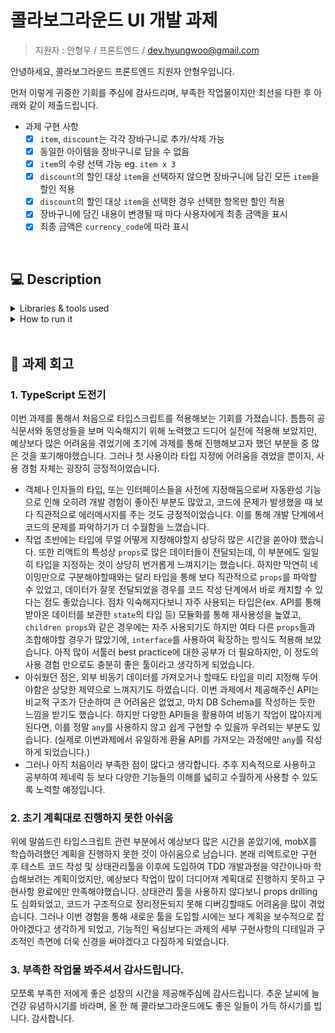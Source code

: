# 콜라보그라운드 UI 개발 과제

> 지원자 : 안형우 / 프론트엔드 / dev.hyungwoo@gmail.com

안녕하세요, 콜라보그라운드 프론트엔드 지원자 안형우입니다.

먼저 이렇게 귀중한 기회를 주심에 감사드리며, 부족한 작업물이지만 최선을 다한 후 아래와 같이 제출드립니다.

- 과제 구현 사항
  - [x] `item`, `discount`는 각각 장바구니로 추가/삭제 가능
  - [x] 동일한 아이템을 장바구니로 담을 수 없음
  - [x] `item`의 수량 선택 가능 eg. `item x 3`
  - [x] `discount`의 할인 대상 `item`을 선택하지 않으면 장바구니에 담긴 모든 `item`을 할인 적용
  - [x] `discount`의 할인 대상 `item`을 선택한 경우 선택한 항목만 할인 적용
  - [x] 장바구니에 담긴 내용이 변경될 때 마다 사용자에게 최종 금액을 표시
  - [x] 최종 금액은 `currency_code`에 따라 표시

<br/>

## 💻 Description

<details>
  <summary>Libraries & tools used</summary>

  - TypeScript
  - React
  - React-router
  - Styled-components
  - React-app-rewired

</details>

<details>
  <summary>How to run it</summary>

  - 사전에 환경변수 파일을 생성 후, 아래의 정보를 입력해주세요.
  - 원래 환율 조회 API도 입력이 필요하나, 현재 정상적이지 않은 동작으로 지속적으로 문제를 겪어, 임시로 외부 요청 없는 로직의 상태로 구현해 두었습니다.

  ```
  REACT_APP_API_URL=https://us-central1-colavolab.cloudfunctions.net/requestAssignmentCalculatorData`

  ```

  - 아래의 순서에 따라, 프로젝트를 clone 받은 후 프로젝트 디렉토리 내에서 명령어를 실행하시면 됩니다.

  ```
  git clone <https://github.com/rktnsinger/colavo-basket-ui.git>
  npm install
  npm start
  ```

</details>

<br/>

## 🧐 과제 회고

### 1. TypeScript 도전기

이번 과제를 통해서 처음으로 타입스크립트를 적용해보는 기회를 가졌습니다. 틈틈히 공식문서와 동영상들을 보며 익숙해지기 위해 노력했고 드디어 실전에 적용해 보았지만, 예상보다 많은 어려움을 겪었기에 초기에 과제를 통해 진행해보고자 했던 부분들 중 많은 것을 포기해야했습니다. 그러나 첫 사용이라 타입 지정에 어려움을 겪었을 뿐이지, 사용 경험 자체는 굉장히 긍정적이었습니다.

- 객체나 인자들의 타입, 또는 인터페이스들을 사전에 지정해둠으로써 자동완성 기능으로 인해 오히려 개발 경험이 좋아진 부분도 많았고, 코드에 문제가 발생했을 때 보다 직관적으로 에러메시지를 주는 것도 긍정적이었습니다. 이를 통해 개발 단계에서 코드의 문제를 파악하기가 더 수월함을 느꼈습니다.
- 작업 초반에는 타입에 무얼 어떻게 지정해야할지 상당히 많은 시간을 쏟아야 했습니다. 또한 리액트의 특성상 `props`로 많은 데이터들이 전달되는데, 이 부분에도 일일히 타입을 지정하는 것이 상당히 번거롭게 느껴지기는 했습니다. 하지만 막연히 네이밍만으로 구분해야할때와는 달리 타입을 통해 보다 직관적으로 `props`를 파악할 수 있었고, 데이터가 잘못 전달되었을 경우를 코드 작성 단계에서 바로 캐치할 수 있다는 점도 좋았습니다. 점차 익숙해지다보니 자주 사용되는 타입은(ex. API를 통해 받아온 데이터를 보관한 `state`의 타입 등) 모듈화를 통해 재사용성을 높였고, `children props`와 같은 경우에는 자주 사용되기도 하지만 여타 다른 `props`들과 조합해야할 경우가 많았기에, `interface`를 사용하여 확장하는 방식도 적용해 보았습니다. 아직 많이 서툴러 best practice에 대한 공부가 더 필요하지만, 이 정도의 사용 경험 만으로도 충분히 좋은 툴이라고 생각하게 되었습니다.
- 아쉬웠던 점은, 외부 비동기 데이터를 가져오거나 할때도 타입을 미리 지정해 두어야함은 상당한 제약으로 느껴지기도 하였습니다. 이번 과제에서 제공해주신 API는 비교적 구조가 단순하여 큰 어려움은 없었고, 마치 DB Schema를 작성하는 듯한 느낌을 받기도 했습니다. 하지만 다양한 API들을 활용하여 비동기 작업이 많아지게 된다면, 이를 정말 `any`를 사용하지 않고 쉽게 구현할 수 있을까 우려되는 부분도 있습니다. (실제로 이번과제에서 유일하게 환율 API를 가져오는 과정에만 `any`를 작성하게 되었습니다.)
- 그러나 아직 처음이라 부족한 점이 많다고 생각합니다. 추후 지속적으로 사용하고 공부하여 제네릭 등 보다 다양한 기능들의 이해를 넓히고 수월하게 사용할 수 있도록 노력할 예정입니다.

### 2. 초기 계획대로 진행하지 못한 아쉬움

위에 말씀드린 타입스크립트 관련 부분에서 예상보다 많은 시간을 쏟았기에, mobX를 학습하려했던 계획을 진행하지 못한 것이 아쉬움으로 남습니다. 본래 리액트로만 구현 후 테스트 코드 작성 및 상태관리툴을 이후에 도입하여 TDD 개발과정을 약간이나마 학습해보려는 계획이었지만, 예상보다 작업이 많이 더디어져 계획대로 진행하지 못하고 구현사항 완료에만 만족해야했습니다.
상태관리 툴을 사용하지 않다보니 props drilling도 심화되었고, 코드가 구조적으로 정리정돈되지 못해 디버깅할때도 어려움을 많이 겪었습니다.
그러나 이번 경험을 통해 새로운 툴을 도입할 시에는 보다 계획을 보수적으로 잡아야겠다고 생각하게 되었고, 기능적인 욕심보다는 과제의 세부 구현사항의 디테일과 구조적인 측면에 더욱 신경을 써야겠다고 다짐하게 되었습니다.

### 3. 부족한 작업물 봐주셔서 감사드립니다.

모쪼록 부족한 저에게 좋은 성장의 시간을 제공해주심에 감사드립니다. 추운 날씨에 늘 건강 유념하시기를 바라며, 올 한 해 콜라보그라운드에도 좋은 일들이 가득 하시기를 빕니다. 감사합니다.

